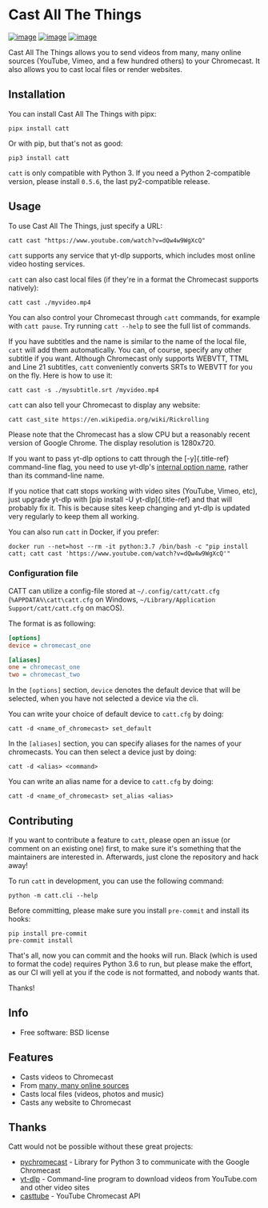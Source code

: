 Cast All The Things
===================

[![image](https://img.shields.io/pypi/v/catt.svg)](https://pypi.python.org/pypi/catt)
[![image](https://img.shields.io/travis/skorokithakis/catt.svg)](https://travis-ci.org/skorokithakis/catt)
[![image](https://badges.gitter.im/Join%20Chat.svg)](https://gitter.im/skorokithakis/catt)

Cast All The Things allows you to send videos from many, many online
sources (YouTube, Vimeo, and a few hundred others) to your Chromecast.
It also allows you to cast local files or render websites.

Installation
------------

You can install Cast All The Things with pipx:

    pipx install catt

Or with pip, but that's not as good:

    pip3 install catt

`catt` is only compatible with Python 3. If you need a Python
2-compatible version, please install `0.5.6`, the last py2-compatible
release.

Usage
-----

To use Cast All The Things, just specify a URL:

    catt cast "https://www.youtube.com/watch?v=dQw4w9WgXcQ"

`catt` supports any service that yt-dlp supports, which includes most
online video hosting services.

`catt` can also cast local files (if they're in a format the Chromecast
supports natively):

    catt cast ./myvideo.mp4

You can also control your Chromecast through `catt` commands, for
example with `catt pause`. Try running `catt --help` to see the full
list of commands.

If you have subtitles and the name is similar to the name of the local
file, `catt` will add them automatically. You can, of course, specify
any other subtitle if you want. Although Chromecast only supports
WEBVTT, TTML and Line 21 subtitles, `catt` conveniently converts SRTs to
WEBVTT for you on the fly. Here is how to use it:

    catt cast -s ./mysubtitle.srt /myvideo.mp4

`catt` can also tell your Chromecast to display any website:

    catt cast_site https://en.wikipedia.org/wiki/Rickrolling

Please note that the Chromecast has a slow CPU but a reasonably recent
version of Google Chrome. The display resolution is 1280x720.

If you want to pass yt-dlp options to catt through the [-y]{.title-ref}
command-line flag, you need to use yt-dlp's [internal option
name](https://github.com/yt-dlp/yt-dlp/blob/master/yt_dlp/__init__.py#L620),
rather than its command-line name.

If you notice that catt stops working with video sites (YouTube, Vimeo,
etc), just upgrade yt-dlp with [pip install -U yt-dlp]{.title-ref} and
that will probably fix it. This is because sites keep changing and
yt-dlp is updated very regularly to keep them all working.

You can also run `catt` in Docker, if you prefer:

    docker run --net=host --rm -it python:3.7 /bin/bash -c "pip install catt; catt cast 'https://www.youtube.com/watch?v=dQw4w9WgXcQ'"

### Configuration file

CATT can utilize a config-file stored at `~/.config/catt/catt.cfg`
(`%APPDATA%\catt\catt.cfg` on Windows, `~/Library/Application Support/catt/catt.cfg` on macOS).

The format is as following:

```ini
[options]
device = chromecast_one

[aliases]
one = chromecast_one
two = chromecast_two
```

In the `[options]` section, `device` denotes the default device that
will be selected, when you have not selected a device via the cli.

You can write your choice of default device to `catt.cfg` by doing:

    catt -d <name_of_chromecast> set_default

In the `[aliases]` section, you can specify aliases for the names of
your chromecasts. You can then select a device just by doing:

    catt -d <alias> <command>

You can write an alias name for a device to `catt.cfg` by doing:

    catt -d <name_of_chromecast> set_alias <alias>

Contributing
------------

If you want to contribute a feature to `catt`, please open an issue (or
comment on an existing one) first, to make sure it's something that the
maintainers are interested in. Afterwards, just clone the repository and
hack away!

To run `catt` in development, you can use the following command:

    python -m catt.cli --help

Before committing, please make sure you install `pre-commit` and install
its hooks:

    pip install pre-commit
    pre-commit install

That's all, now you can commit and the hooks will run. Black (which is
used to format the code) requires Python 3.6 to run, but please make the
effort, as our CI will yell at you if the code is not formatted, and
nobody wants that.

Thanks!

Info
----

-   Free software: BSD license

Features
--------

- Casts videos to Chromecast
- From [many, many online
  sources](https://github.com/yt-dlp/yt-dlp/blob/master/supportedsites.md)
- Casts local files (videos, photos and music)
- Casts any website to Chromecast

Thanks
------

Catt would not be possible without these great projects:

- [pychromecast](https://github.com/balloob/pychromecast) - Library
  for Python 3 to communicate with the Google Chromecast
- [yt-dlp](https://github.com/yt-dlp/yt-dlp) - Command-line program to
  download videos from YouTube.com and other video sites
- [casttube](https://github.com/ur1katz/casttube) - YouTube Chromecast
  API
